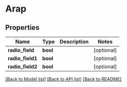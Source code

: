 # Arap

## Properties
Name | Type | Description | Notes
------------ | ------------- | ------------- | -------------
**radio_field** | **bool** |  | [optional] 
**radio_field1** | **bool** |  | [optional] 
**radio_field2** | **bool** |  | [optional] 

[[Back to Model list]](../README.md#documentation-for-models) [[Back to API list]](../README.md#documentation-for-api-endpoints) [[Back to README]](../README.md)


